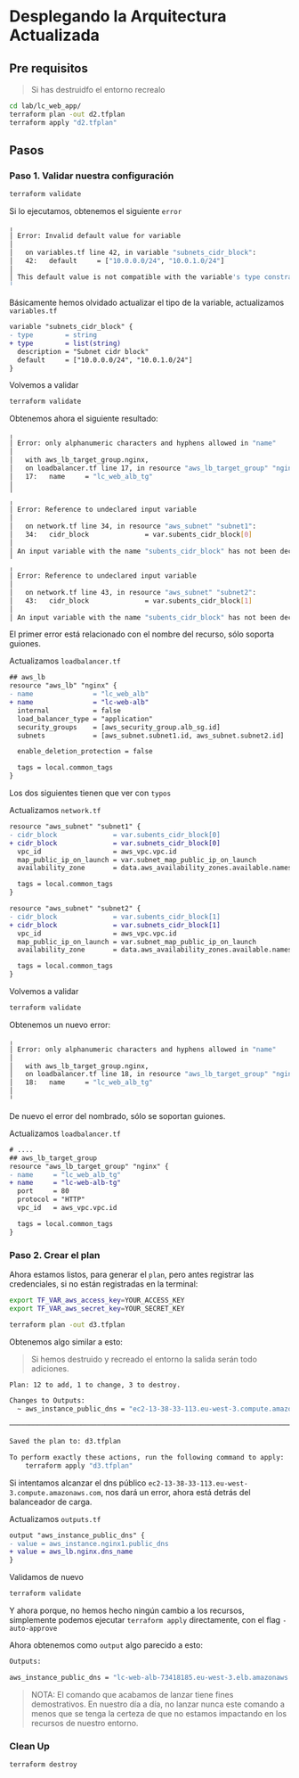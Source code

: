 # Desplegando la Arquitectura Actualizada

## Pre requisitos

> Si has destruidfo el entorno recrealo

```bash
cd lab/lc_web_app/
terraform plan -out d2.tfplan
terraform apply "d2.tfplan"
```

## Pasos

### Paso 1. Validar nuestra configuración

```bash
terraform validate
```

Si lo ejecutamos, obtenemos el siguiente `error`

```bash
╷
│ Error: Invalid default value for variable
│ 
│   on variables.tf line 42, in variable "subnets_cidr_block":
│   42:   default     = ["10.0.0.0/24", "10.0.1.0/24"]
│ 
│ This default value is not compatible with the variable's type constraint: string required.
╵

```

Básicamente hemos olvidado actualizar el tipo de la variable, actualizamos `variables.tf`

```diff
variable "subnets_cidr_block" {
- type        = string
+ type        = list(string)
  description = "Subnet cidr block"
  default     = ["10.0.0.0/24", "10.0.1.0/24"]
}
```

Volvemos a validar

```bash
terraform validate
```

Obtenemos ahora el siguiente resultado:

```bash
╷
│ Error: only alphanumeric characters and hyphens allowed in "name"
│ 
│   with aws_lb_target_group.nginx,
│   on loadbalancer.tf line 17, in resource "aws_lb_target_group" "nginx":
│   17:   name     = "lc_web_alb_tg"
│ 
╵
╷
│ Error: Reference to undeclared input variable
│ 
│   on network.tf line 34, in resource "aws_subnet" "subnet1":
│   34:   cidr_block              = var.subents_cidr_block[0]
│ 
│ An input variable with the name "subents_cidr_block" has not been declared. Did you mean "subnets_cidr_block"?
╵
╷
│ Error: Reference to undeclared input variable
│ 
│   on network.tf line 43, in resource "aws_subnet" "subnet2":
│   43:   cidr_block              = var.subents_cidr_block[1]
│ 
│ An input variable with the name "subents_cidr_block" has not been declared. Did you mean "subnets_cidr_block"?
```

El primer error está relacionado con el nombre del recurso, sólo soporta guiones.

Actualizamos `loadbalancer.tf`

```diff
## aws_lb
resource "aws_lb" "nginx" {
- name               = "lc_web_alb"
+ name               = "lc-web-alb"
  internal           = false
  load_balancer_type = "application"
  security_groups    = [aws_security_group.alb_sg.id]
  subnets            = [aws_subnet.subnet1.id, aws_subnet.subnet2.id]

  enable_deletion_protection = false

  tags = local.common_tags
}
```

Los dos siguientes tienen que ver con `typos`

Actualizamos `network.tf`

```diff
resource "aws_subnet" "subnet1" {
- cidr_block              = var.subents_cidr_block[0]
+ cidr_block              = var.subnets_cidr_block[0]
  vpc_id                  = aws_vpc.vpc.id
  map_public_ip_on_launch = var.subnet_map_public_ip_on_launch
  availability_zone       = data.aws_availability_zones.available.names[0]

  tags = local.common_tags
}

resource "aws_subnet" "subnet2" {
- cidr_block              = var.subents_cidr_block[1]
+ cidr_block              = var.subnets_cidr_block[1]
  vpc_id                  = aws_vpc.vpc.id
  map_public_ip_on_launch = var.subnet_map_public_ip_on_launch
  availability_zone       = data.aws_availability_zones.available.names[1]

  tags = local.common_tags
}

```

Volvemos a validar

```bash
terraform validate
```

Obtenemos un nuevo error:

```bash
╷
│ Error: only alphanumeric characters and hyphens allowed in "name"
│ 
│   with aws_lb_target_group.nginx,
│   on loadbalancer.tf line 18, in resource "aws_lb_target_group" "nginx":
│   18:   name     = "lc_web_alb_tg"
│ 
╵
```

De nuevo el error del nombrado, sólo se soportan guiones.

Actualizamos `loadbalancer.tf`

```diff
# ....
## aws_lb_target_group
resource "aws_lb_target_group" "nginx" {
- name     = "lc_web_alb_tg"
+ name     = "lc-web-alb-tg"
  port     = 80
  protocol = "HTTP"
  vpc_id   = aws_vpc.vpc.id

  tags = local.common_tags
}

```

### Paso 2. Crear el plan

Ahora estamos listos, para generar el `plan`, pero antes registrar las credenciales, si no están registradas en la terminal:

```bash
export TF_VAR_aws_access_key=YOUR_ACCESS_KEY
export TF_VAR_aws_secret_key=YOUR_SECRET_KEY
```

```bash
terraform plan -out d3.tfplan
```

Obtenemos algo similar a esto:

> Si hemos destruido y recreado el entorno la salida serán todo adiciones.

```bash
Plan: 12 to add, 1 to change, 3 to destroy.

Changes to Outputs:
  ~ aws_instance_public_dns = "ec2-13-38-33-113.eu-west-3.compute.amazonaws.com" -> (known after apply)

─────────────────────────────────────────────────────────────────────────────────────────────────────────────────────────────────────────────────────────────────

Saved the plan to: d3.tfplan

To perform exactly these actions, run the following command to apply:
    terraform apply "d3.tfplan"
```

Si intentamos alcanzar el dns público `ec2-13-38-33-113.eu-west-3.compute.amazonaws.com`, nos dará un error, ahora está detrás del balanceador de carga.

Actualizamos `outputs.tf`

```diff
output "aws_instance_public_dns" {
- value = aws_instance.nginx1.public_dns
+ value = aws_lb.nginx.dns_name
}
```

Validamos de nuevo

```bash
terraform validate
```

Y ahora porque, no hemos hecho ningún cambio a los recursos, simplemente podemos ejecutar `terraform apply` directamente, con el flag `-auto-approve`

Ahora obtenemos como `output` algo parecido a esto:

```bash
Outputs:

aws_instance_public_dns = "lc-web-alb-73418185.eu-west-3.elb.amazonaws.com"
```

> NOTA: El comando que acabamos de lanzar tiene fines demostrativos. En nuestro día a día, no lanzar nunca este comando a menos que se tenga la certeza de que no estamos impactando en los recursos de nuestro entorno.

### Clean Up

```bash
terraform destroy
```